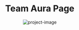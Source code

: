 <h1 id="title" align="center">Team Aura Page</h1>

<p align="center"><img src="https://socialify.git.ci/Team-Aura/teamaura-page/image?language=1&amp;logo=https%3A%2F%2Fraw.githubusercontent.com%2FTeam-Aura%2Fteamaura-page%2Fmaster%2Fassets%2Fimages%2Flogo.png&amp;name=1&amp;owner=1&amp;pattern=Floating%20Cogs&amp;theme=Light" alt="project-image"></p>
